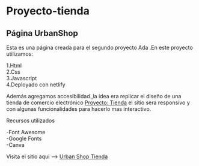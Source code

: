 # Proyecto-tienda

## Página UrbanShop
Esta es una página creada para el segundo proyecto Ada .En este proyecto utilizamos:

1.Html                                                    
2.Css                              
3.Javascript                                            
4.Deployado con netlify            

Además agregamos accesibilidad ,la idea era replicar el diseño de una tienda de comercio electrónico [Proyecto: Tienda](https://frontend-proyecto-tienda-actualizado.netlify.app/) el sitio sera responsivo y con algunas funcionalidades para hacerlo mas interactivo.

Recursos utilizados

-Font Awesome                                                    
-Google Fonts                                                                       
-Canva                                                             

Visita el sitio aqui --> [Urban Shop Tienda](https://evapershop.netlify.app/)
